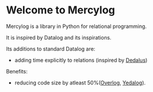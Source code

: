 Welcome to Mercylog 
============================

Mercylog is a library in Python for relational programming.

It is inspired by Datalog and its inspirations.

Its additions to standard Datalog are:
- adding time explicitly to relations (inspired by [Dedalus](http://www.neilconway.org/docs/dedalus_dl2.pdf))


Benefits:
- reducing code size by atleast 50%([Overlog](https://dl.acm.org/citation.cfm?id=1755913.1755937), [Yedalog](https://storage.googleapis.com/pub-tools-public-publication-data/pdf/43462.pdf)). 



